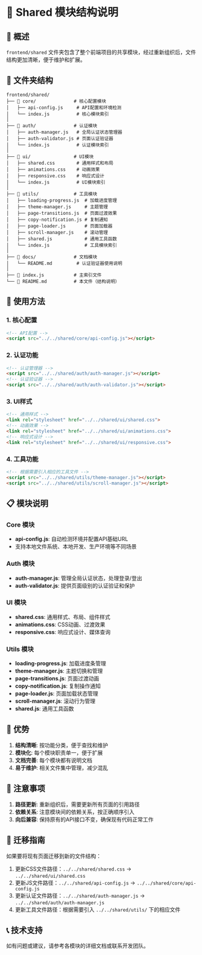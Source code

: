 # 📁 Shared 模块结构说明

## 🎯 概述

`frontend/shared` 文件夹包含了整个前端项目的共享模块，经过重新组织后，文件结构更加清晰，便于维护和扩展。

## 📂 文件夹结构

```
frontend/shared/
├── 📁 core/              # 核心配置模块
│   ├── api-config.js     # API配置和环境检测
│   └── index.js          # 核心模块索引
│
├── 📁 auth/              # 认证模块
│   ├── auth-manager.js   # 全局认证状态管理器
│   ├── auth-validator.js # 页面认证验证器
│   └── index.js          # 认证模块索引
│
├── 📁 ui/                # UI模块
│   ├── shared.css        # 通用样式和布局
│   ├── animations.css    # 动画效果
│   ├── responsive.css    # 响应式设计
│   └── index.js          # UI模块索引
│
├── 📁 utils/             # 工具模块
│   ├── loading-progress.js  # 加载进度管理
│   ├── theme-manager.js     # 主题管理
│   ├── page-transitions.js  # 页面过渡效果
│   ├── copy-notification.js # 复制通知
│   ├── page-loader.js       # 页面加载器
│   ├── scroll-manager.js    # 滚动管理
│   ├── shared.js            # 通用工具函数
│   └── index.js             # 工具模块索引
│
├── 📁 docs/              # 文档模块
│   └── README.md         # 认证验证器使用说明
│
├── 📄 index.js           # 主索引文件
└── 📄 README.md          # 本文件（结构说明）
```

## 🔧 使用方法

### 1. 核心配置
```html
<!-- API配置 -->
<script src="../../shared/core/api-config.js"></script>
```

### 2. 认证功能
```html
<!-- 认证管理器 -->
<script src="../../shared/auth/auth-manager.js"></script>
<!-- 认证验证器 -->
<script src="../../shared/auth/auth-validator.js"></script>
```

### 3. UI样式
```html
<!-- 通用样式 -->
<link rel="stylesheet" href="../../shared/ui/shared.css">
<!-- 动画效果 -->
<link rel="stylesheet" href="../../shared/ui/animations.css">
<!-- 响应式设计 -->
<link rel="stylesheet" href="../../shared/ui/responsive.css">
```

### 4. 工具功能
```html
<!-- 根据需要引入相应的工具文件 -->
<script src="../../shared/utils/theme-manager.js"></script>
<script src="../../shared/utils/scroll-manager.js"></script>
```

## 📋 模块说明

### Core 模块
- **api-config.js**: 自动检测环境并配置API基础URL
- 支持本地文件系统、本地开发、生产环境等不同场景

### Auth 模块
- **auth-manager.js**: 管理全局认证状态，处理登录/登出
- **auth-validator.js**: 提供页面级别的认证验证和保护

### UI 模块
- **shared.css**: 通用样式、布局、组件样式
- **animations.css**: CSS动画、过渡效果
- **responsive.css**: 响应式设计、媒体查询

### Utils 模块
- **loading-progress.js**: 加载进度条管理
- **theme-manager.js**: 主题切换和管理
- **page-transitions.js**: 页面过渡动画
- **copy-notification.js**: 复制操作通知
- **page-loader.js**: 页面加载状态管理
- **scroll-manager.js**: 滚动行为管理
- **shared.js**: 通用工具函数

## 🚀 优势

1. **结构清晰**: 按功能分类，便于查找和维护
2. **模块化**: 每个模块职责单一，便于扩展
3. **文档完善**: 每个模块都有说明文档
4. **易于维护**: 相关文件集中管理，减少混乱

## 📝 注意事项

1. **路径更新**: 重新组织后，需要更新所有页面的引用路径
2. **依赖关系**: 注意模块间的依赖关系，按正确顺序引入
3. **向后兼容**: 保持原有的API接口不变，确保现有代码正常工作

## 🔄 迁移指南

如果要将现有页面迁移到新的文件结构：

1. 更新CSS文件路径：`../../shared/shared.css` → `../../shared/ui/shared.css`
2. 更新JS文件路径：`../../shared/api-config.js` → `../../shared/core/api-config.js`
3. 更新认证文件路径：`../../shared/auth-manager.js` → `../../shared/auth/auth-manager.js`
4. 更新工具文件路径：根据需要引入 `../../shared/utils/` 下的相应文件

## 📞 技术支持

如有问题或建议，请参考各模块的详细文档或联系开发团队。
